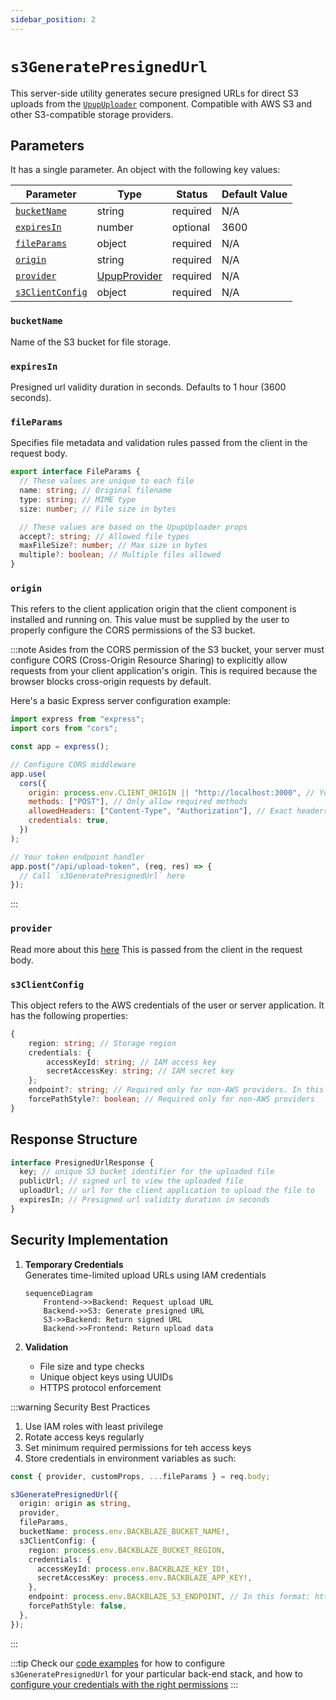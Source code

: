```yaml
---
sidebar_position: 2
---
```


# `s3GeneratePresignedUrl`

This server-side utility generates secure presigned URLs for direct S3 uploads from the [`UpupUploader`](/docs/category/upupuploader) component. Compatible with AWS S3 and other S3-compatible storage providers.

## Parameters

It has a single parameter. An object with the following key values:

| Parameter                           | Type                                                                        | Status   | Default Value |
| ----------------------------------- | --------------------------------------------------------------------------- | -------- | ------------- |
| [`bucketName`](#bucketname)         | string                                                                      | required | N/A           |
| [`expiresIn`](#expiresin)           | number                                                                      | optional | 3600          |
| [`fileParams`](#fileparams)         | object                                                                      | required | N/A           |
| [`origin`](#origin)                 | string                                                                      | required | N/A           |
| [`provider`](#provider)             | [UpupProvider](/docs/api-reference/upupuploader/required-props.md#provider) | required | N/A           |
| [`s3ClientConfig`](#s3clientconfig) | object                                                                      | required | N/A           |

### `bucketName`

Name of the S3 bucket for file storage.

### `expiresIn`

Presigned url validity duration in seconds. Defaults to 1 hour (3600 seconds).

<!-- :::tip
Not sure of how the upup package works, take a look at this [logic diagram](/docs/getting-started.md#logic-diagram) or the simplified version below:

```mermaid
sequenceDiagram
    Frontend->>Backend: Request upload URL
    Backend->>S3/Azure: Generate signed URL
    Backend->>Frontend: Return signed URL
    Frontend->>Cloud Storage: Direct upload using URL
    Cloud Storage->>Frontend: Upload confirmation
```

::: -->

### `fileParams`

Specifies file metadata and validation rules passed from the client in the request body.

```ts
export interface FileParams {
  // These values are unique to each file
  name: string; // Original filename
  type: string; // MIME type
  size: number; // File size in bytes

  // These values are based on the UpupUploader props
  accept?: string; // Allowed file types
  maxFileSize?: number; // Max size in bytes
  multiple?: boolean; // Multiple files allowed
}
```

### `origin`

This refers to the client application origin that the client component is installed and running on.
This value must be supplied by the user to properly configure the CORS permissions of the S3 bucket.

:::note
Asides from the CORS permission of the S3 bucket, your server must configure CORS (Cross-Origin Resource Sharing) to explicitly allow requests from your client application's origin. This is required because the browser blocks cross-origin requests by default.

Here's a basic Express server configuration example:

```javascript
import express from "express";
import cors from "cors";

const app = express();

// Configure CORS middleware
app.use(
  cors({
    origin: process.env.CLIENT_ORIGIN || "http://localhost:3000", // Your client's origin
    methods: ["POST"], // Only allow required methods
    allowedHeaders: ["Content-Type", "Authorization"], // Exact headers might vary based on your server setup
    credentials: true,
  })
);

// Your token endpoint handler
app.post("/api/upload-token", (req, res) => {
  // Call `s3GeneratePresignedUrl` here
});
```

:::

### `provider`

Read more about this [here](/docs/api-reference/upupuploader/required-props.md#provider)
This is passed from the client in the request body.

### `s3ClientConfig`

This object refers to the AWS credentials of the user or server application.
It has the following properties:

```ts
{
    region: string; // Storage region
    credentials: {
        accessKeyId: string; // IAM access key
        secretAccessKey: string; // IAM secret key
    };
    endpoint?: string; // Required only for non-AWS providers. In this format: https://...
    forcePathStyle?: boolean; // Required only for non-AWS providers
}
```

## Response Structure

```ts
interface PresignedUrlResponse {
  key; // unique S3 bucket identifier for the uploaded file
  publicUrl; // signed url to view the uploaded file
  uploadUrl; // url for the client application to upload the file to
  expiresIn; // Presigned url validity duration in seconds
}
```

## Security Implementation

1. **Temporary Credentials**  
   Generates time-limited upload URLs using IAM credentials

   ```mermaid
   sequenceDiagram
       Frontend->>Backend: Request upload URL
       Backend->>S3: Generate presigned URL
       S3->>Backend: Return signed URL
       Backend->>Frontend: Return upload data
   ```

2. **Validation**
   - File size and type checks
   - Unique object keys using UUIDs
   - HTTPS protocol enforcement

:::warning Security Best Practices

1. Use IAM roles with least privilege
2. Rotate access keys regularly
3. Set minimum required permissions for teh access keys
4. Store credentials in environment variables as such:

```ts
const { provider, customProps, ...fileParams } = req.body;

s3GeneratePresignedUrl({
  origin: origin as string,
  provider,
  fileParams,
  bucketName: process.env.BACKBLAZE_BUCKET_NAME!,
  s3ClientConfig: {
    region: process.env.BACKBLAZE_BUCKET_REGION,
    credentials: {
      accessKeyId: process.env.BACKBLAZE_KEY_ID!,
      secretAccessKey: process.env.BACKBLAZE_APP_KEY!,
    },
    endpoint: process.env.BACKBLAZE_S3_ENDPOINT, // In this format: https://...
    forcePathStyle: false,
  },
});
```

:::

:::tip
Check our [code examples](/docs/code-examples.md) for how to configure `s3GeneratePresignedUrl` for your particular back-end stack, and how to [configure your credentials with the right permissions](/docs/credentials-configuration.md)
:::
